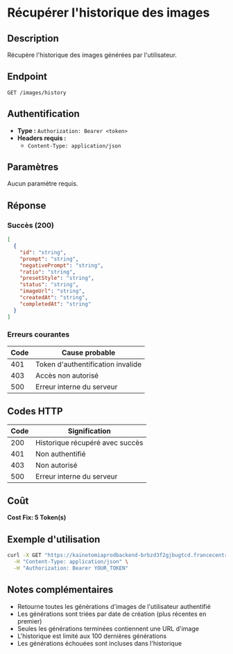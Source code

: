 # Récupérer l'historique des images

## Description
Récupère l'historique des images générées par l'utilisateur.

## Endpoint
```
GET /images/history
```

## Authentification
- **Type :** `Authorization: Bearer <token>`
- **Headers requis :**
  - `Content-Type: application/json`

## Paramètres
Aucun paramètre requis.

## Réponse

### Succès (200)
```json
[
  {
    "id": "string",
    "prompt": "string",
    "negativePrompt": "string",
    "ratio": "string",
    "presetStyle": "string",
    "status": "string",
    "imageUrl": "string",
    "createdAt": "string",
    "completedAt": "string"
  }
]
```

### Erreurs courantes

| Code | Cause probable |
|------|----------------|
| 401 | Token d'authentification invalide |
| 403 | Accès non autorisé |
| 500 | Erreur interne du serveur |

## Codes HTTP

| Code | Signification |
|------|---------------|
| 200 | Historique récupéré avec succès |
| 401 | Non authentifié |
| 403 | Non autorisé |
| 500 | Erreur interne du serveur |

## Coût
**Cost Fix: 5 Token(s)**

## Exemple d'utilisation

```bash
curl -X GET "https://kainotomiaprodbackend-brbzd3f2gjbugtcd.francecentral-01.azurewebsites.net/images/history" \
  -H "Content-Type: application/json" \
  -H "Authorization: Bearer YOUR_TOKEN"
```

## Notes complémentaires
- Retourne toutes les générations d'images de l'utilisateur authentifié
- Les générations sont triées par date de création (plus récentes en premier)
- Seules les générations terminées contiennent une URL d'image
- L'historique est limité aux 100 dernières générations
- Les générations échouées sont incluses dans l'historique 